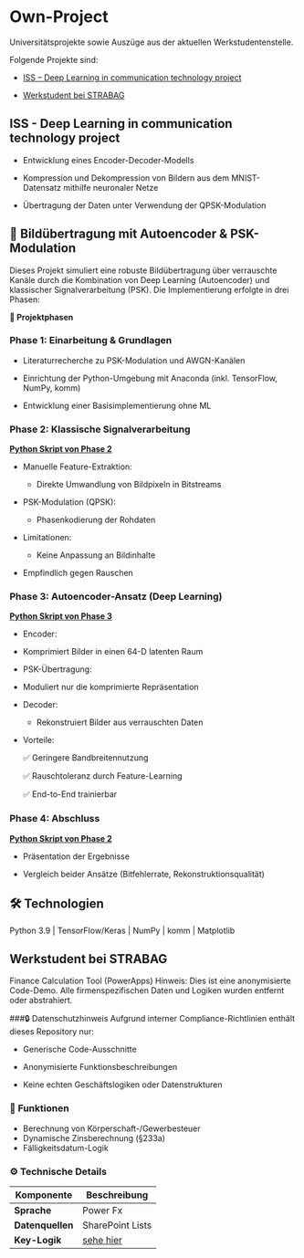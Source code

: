 # Own-Project
Universitätsprojekte sowie Auszüge aus der aktuellen Werkstudentenstelle.

Folgende Projekte sind:

+ [ISS – Deep Learning in communication technology project](#ISS---Deep-Learning-in-communication-technology-project)

+ [Werkstudent bei STRABAG](#Werkstudent-bei-STRABAG)


## ISS - Deep Learning in communication technology project

+ Entwicklung eines Encoder-Decoder-Modells

+ Kompression und Dekompression von Bildern aus dem MNIST-Datensatz mithilfe neuronaler Netze

+ Übertragung der Daten unter Verwendung der QPSK-Modulation

## **📡 Bildübertragung mit Autoencoder & PSK-Modulation**
Dieses Projekt simuliert eine robuste Bildübertragung über verrauschte Kanäle durch die Kombination von Deep Learning (Autoencoder) und klassischer Signalverarbeitung (PSK). Die Implementierung erfolgte in drei Phasen:

**🔄 Projektphasen**

### Phase 1: Einarbeitung & Grundlagen
+ Literaturrecherche zu PSK-Modulation und AWGN-Kanälen

+ Einrichtung der Python-Umgebung mit Anaconda (inkl. TensorFlow, NumPy, komm)

+ Entwicklung einer Basisimplementierung ohne ML

### Phase 2: Klassische Signalverarbeitung

**[Python Skript von Phase 2](/ISS%20–%20Deep%20Learning%20in%20communication%20technology%20project/main.py)**

+ Manuelle Feature-Extraktion:

  - Direkte Umwandlung von Bildpixeln in Bitstreams

+ PSK-Modulation (QPSK):

  - Phasenkodierung der Rohdaten

+ Limitationen:

  - Keine Anpassung an Bildinhalte

+ Empfindlich gegen Rauschen

### Phase 3: Autoencoder-Ansatz (Deep Learning)

**[Python Skript von Phase 3](/ISS%20–%20Deep%20Learning%20in%20communication%20technology%20project/with_train.py)**

+ Encoder:

 - Komprimiert Bilder in einen 64-D latenten Raum

+ PSK-Übertragung:

 - Moduliert nur die komprimierte Repräsentation

+ Decoder:

  - Rekonstruiert Bilder aus verrauschten Daten

+ Vorteile:

  ✅ Geringere Bandbreitennutzung

  ✅ Rauschtoleranz durch Feature-Learning

  ✅ End-to-End trainierbar

### Phase 4: Abschluss

**[Python Skript von Phase 2](/ISS%20–%20Deep%20Learning%20in%20communication%20technology%20project/Presentation/Final_KI-ISS%20.pptx)**

+ Präsentation der Ergebnisse


+ Vergleich beider Ansätze (Bitfehlerrate, Rekonstruktionsqualität)
## 🛠 Technologien
Python 3.9 | TensorFlow/Keras | NumPy | komm | Matplotlib


## Werkstudent bei STRABAG

Finance Calculation Tool (PowerApps)
Hinweis: Dies ist eine anonymisierte Code-Demo. Alle firmenspezifischen Daten und Logiken wurden entfernt oder abstrahiert.

###🔒 Datenschutzhinweis
Aufgrund interner Compliance-Richtlinien enthält dieses Repository nur:

+ Generische Code-Ausschnitte

+ Anonymisierte Funktionsbeschreibungen

+ Keine echten Geschäftslogiken oder Datenstrukturen

### 📌 Funktionen
- Berechnung von Körperschaft-/Gewerbesteuer
- Dynamische Zinsberechnung (§233a)
- Fälligkeitsdatum-Logik

### ⚙️ Technische Details
| Komponente       | Beschreibung                |
|------------------|----------------------------|
| **Sprache**      | Power Fx                   |
| **Datenquellen** | SharePoint Lists           |
| **Key-Logik**    |[sehe hier](/Werkstudent_bei_STRABAG/AuszugAusEinemProject.fx)|
